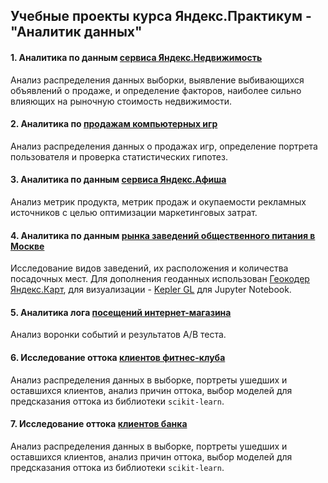 ## Учебные проекты курса Яндекс.Практикум -  "Аналитик данных"

#### 1. Аналитика по данным [сервиса Яндекс.Недвижимость](https://github.com/skaryaeva/analytics_notebooks/blob/master/realty_analytics/realty_notebook.ipynb)
Анализ распределения данных выборки, выявление выбивающихся объявлений о продаже, и определение факторов, наиболее сильно влияющих на рыночную стоимость недвижимости.

#### 2. Аналитика по [продажам компьютерных игр](https://github.com/skaryaeva/analytics_notebooks/blob/master/games_analytics/games_notebook.ipynb)
Анализ распределения данных о продажах игр, определение портрета пользователя и проверка статистических гипотез.

#### 3. Аналитика по данным [сервиса Яндекс.Афиша](https://github.com/skaryaeva/analytics_notebooks/blob/master/afisha_analytics/afisha_notebook.ipynb)
Анализ метрик продукта, метрик продаж и окупаемости рекламных источников с целью оптимизации маркетинговых затрат.

#### 4. Аналитика по данным [рынка заведений общественного питания в Москве](https://github.com/skaryaeva/analytics_notebooks/blob/master/cafe_analytics/cafe_notebook.ipynb)
Исследование видов заведений, их расположения и количества посадочных мест. Для дополнения геоданных использован [Геокодер Яндекс.Карт](https://tech.yandex.ru/maps/geocoder/), для визуализации - [Kepler GL](https://kepler.gl/) для Jupyter Notebook.

#### 5. Аналитика лога [посещений интернет-магазина](https://github.com/skaryaeva/analytics_notebooks/blob/master/internet_shop_analytics/internet_shop_notebook.ipynb)
Анализ воронки событий и результатов А/В теста.

#### 6. Исследование оттока [клиентов фитнес-клуба](https://github.com/skaryaeva/analytics_notebooks/blob/master/gym_churn_analytics/gym_churn_notebook.ipynb)
Анализ распределения данных в выборке, портреты ушедших и оставшихся клиентов, анализ причин оттока, выбор моделей для предсказания оттока из библиотеки `scikit-learn`.

#### 7. Исследование оттока [клиентов банка](https://github.com/skaryaeva/analytics_notebooks/blob/master/bank_churn_analytics/banks_churn_notebook.ipynb)
Анализ распределения данных в выборке, портреты ушедших и оставшихся клиентов, анализ причин оттока, выбор моделей для предсказания оттока из библиотеки `scikit-learn`.